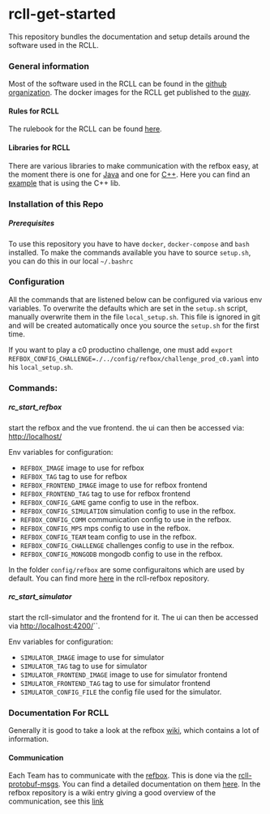 # rcll-get-started
This repository bundles the documentation and setup details around the software used in the RCLL.
### General information
Most of the software used in the RCLL can be found in the [github organization](https://github.com/robocup-logistics). 
The docker images for the RCLL get published to the [quay](https://quay.io/organization/robocup-logistics).
#### Rules for RCLL
The rulebook for the RCLL can be found [here](https://github.com/robocup-logistics/rcll-rulebook).
#### Libraries for RCLL
There are various libraries to make communication with the refbox easy, at the moment there is one for [Java](https://github.com/robocup-logistics/rcll-java) and one for [C++](https://github.com/fawkesrobotics/protobuf_comm). Here you can find an [example](https://github.com/lef98/rcll_refbox_comm_example) that is using the C++ lib.

### Installation of this Repo
##### Prerequisites
To use this repository you have to have `docker`, `docker-compose` and `bash` installed. To make the commands available you have to source `setup.sh`, you can do this in our local 
`~/.bashrc`

### Configuration
All the commands that are listened below can be configured via various env variables. To overwrite the defaults which are set in the `setup.sh` script, manually overwrite them in the file `local_setup.sh`. This file is ignored in git and will be created automatically once you source the `setup.sh` for the first time.

If you want to play a c0 productino challenge, one must add `export REFBOX_CONFIG_CHALLENGE=./../config/refbox/challenge_prod_c0.yaml` into his `local_setup.sh`.

### Commands:
##### rc_start_refbox
start the refbox and the vue frontend. the ui can then be accessed via: [http://localhost/](http://localhost/)

Env variables for configuration: 
- `REFBOX_IMAGE` image to use for refbox
- `REFBOX_TAG` tag to use for refbox
- `REFBOX_FRONTEND_IMAGE` image to use for refbox frontend
- `REFBOX_FRONTEND_TAG` tag to use for refbox frontend
- `REFBOX_CONFIG_GAME` game config to use in the refbox.
- `REFBOX_CONFIG_SIMULATION` simulation config to use in the refbox.
- `REFBOX_CONFIG_COMM` communication config to use in the refbox.
- `REFBOX_CONFIG_MPS` mps config to use in the refbox.
- `REFBOX_CONFIG_TEAM` team config to use in the refbox.
- `REFBOX_CONFIG_CHALLENGE` challenges config to use in the refbox.
- `REFBOX_CONFIG_MONGODB` mongodb config to use in the refbox.
  
In the folder `config/refbox` are some configuraitons which are used by default. You can find more [here](https://github.com/robocup-logistics/rcll-refbox/tree/master/cfg]) in the rcll-refbox repository.

##### rc_start_simulator
start the rcll-simulator and the frontend for it. The ui can then be accessed via [http://localhost:4200/](http://localhost:4200/)``. 

Env variables for configuration: 
- `SIMULATOR_IMAGE` image to use for simulator
- `SIMULATOR_TAG` tag to use for simulator
- `SIMULATOR_FRONTEND_IMAGE` image to use for simulator frontend
- `SIMULATOR_FRONTEND_TAG` tag to use for simulator frontend
- `SIMULATOR_CONFIG_FILE` the config file used for the simulator.

### Documentation For RCLL

Generally it is good to take a look at the refbox [wiki](https://github.com/robocup-logistics/rcll-refbox/wiki), which contains a lot of information.

#### Communication
Each Team has to communicate with the [refbox](https://github.com/robocup-logistics/rcll-refbox). This is done via the [rcll-protobuf-msgs](https://github.com/robocup-logistics/rcll-protobuf-msgs). You can find a detailed documentation on them [here](https://pkohout.github.io/rcll-protobuf-msgs/). In the refbox repository is a wiki entry giving a good overview of the communication, see this [link](https://github.com/robocup-logistics/rcll-refbox/wiki/Communication-Protocol#messages-sent-from-the-refbox)